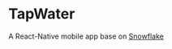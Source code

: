 TapWater
==================================
A React-Native mobile app base on [Snowflake](https://github.com/bartonhammond/snowflake)
